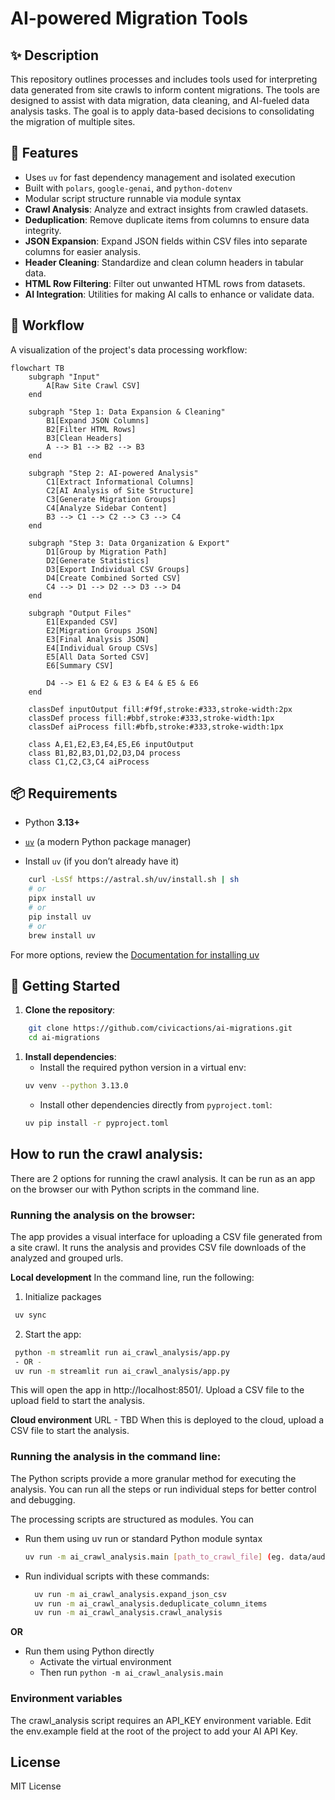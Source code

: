 # AI-powered Migration Tools

## ✨ Description
This repository outlines processes and includes tools used for interpreting data generated from site crawls to inform content migrations. The tools are designed to assist with data migration, data cleaning, and AI-fueled data analysis tasks. The goal is to apply data-based decisions to consolidating the migration of multiple sites.

## 🚀 Features
- Uses `uv` for fast dependency management and isolated execution
- Built with `polars`, `google-genai`, and `python-dotenv`
- Modular script structure runnable via module syntax
- **Crawl Analysis**: Analyze and extract insights from crawled datasets.
- **Deduplication**: Remove duplicate items from columns to ensure data integrity.
- **JSON Expansion**: Expand JSON fields within CSV files into separate columns for easier analysis.
- **Header Cleaning**: Standardize and clean column headers in tabular data.
- **HTML Row Filtering**: Filter out unwanted HTML rows from datasets.
- **AI Integration**: Utilities for making AI calls to enhance or validate data.

## 🔄 Workflow

A visualization of the project's data processing workflow:

```mermaid
flowchart TB
    subgraph "Input"
        A[Raw Site Crawl CSV]
    end

    subgraph "Step 1: Data Expansion & Cleaning"
        B1[Expand JSON Columns]
        B2[Filter HTML Rows]
        B3[Clean Headers]
        A --> B1 --> B2 --> B3
    end
    
    subgraph "Step 2: AI-powered Analysis"
        C1[Extract Informational Columns]
        C2[AI Analysis of Site Structure]
        C3[Generate Migration Groups]
        C4[Analyze Sidebar Content]
        B3 --> C1 --> C2 --> C3 --> C4
    end
    
    subgraph "Step 3: Data Organization & Export"
        D1[Group by Migration Path]
        D2[Generate Statistics]
        D3[Export Individual CSV Groups]
        D4[Create Combined Sorted CSV]
        C4 --> D1 --> D2 --> D3 --> D4
    end
    
    subgraph "Output Files"
        E1[Expanded CSV]
        E2[Migration Groups JSON]
        E3[Final Analysis JSON]
        E4[Individual Group CSVs]
        E5[All Data Sorted CSV]
        E6[Summary CSV]
        
        D4 --> E1 & E2 & E3 & E4 & E5 & E6
    end
    
    classDef inputOutput fill:#f9f,stroke:#333,stroke-width:2px
    classDef process fill:#bbf,stroke:#333,stroke-width:1px
    classDef aiProcess fill:#bfb,stroke:#333,stroke-width:1px
    
    class A,E1,E2,E3,E4,E5,E6 inputOutput
    class B1,B2,B3,D1,D2,D3,D4 process
    class C1,C2,C3,C4 aiProcess
```

## 📦 Requirements

- Python **3.13+**
- [`uv`](https://docs.astral.sh/uv/) (a modern Python package manager)

- Install `uv` (if you don’t already have it)
``` bash
    curl -LsSf https://astral.sh/uv/install.sh | sh
    # or
    pipx install uv
    # or
    pip install uv
    # or
    brew install uv
```

For more options, review the [Documentation for installing uv](https://docs.astral.sh/uv/getting-started/installation/)


## 🔧 Getting Started
1. **Clone the repository**:
```bash 
    git clone https://github.com/civicactions/ai-migrations.git
    cd ai-migrations
```

1. **Install dependencies**:
   - Install the required python version in a virtual env:
   ```bash
   uv venv --python 3.13.0
   ```
   - Install other dependencies directly from `pyproject.toml`:
   ```bash
   uv pip install -r pyproject.toml
   ```

## How to run the crawl analysis:
There are 2 options for running the crawl analysis. It can be run as an app on the browser our with Python scripts in the command line.

### Running the analysis on the browser:
The app provides a visual interface for uploading a CSV file generated from a site crawl. It runs the analysis and provides CSV file downloads of the analyzed and grouped urls.

**Local development**
In the command line, run the following:
1. Initialize packages
  ```bash
   uv sync
  ```
2. Start the app:
  ```bash
   python -m streamlit run ai_crawl_analysis/app.py
   - OR -
   uv run -m streamlit run ai_crawl_analysis/app.py
   ```
This will open the app in http://localhost:8501/.
Upload a CSV file to the upload field to start the analysis.

**Cloud environment**
URL - TBD
When this is deployed to the cloud, upload a CSV file to start the analysis.


### Running the analysis in the command line:
The Python scripts provide a more granular method for executing the analysis. You can run all the steps or run individual steps for better control and debugging.

The processing scripts are structured as modules. You can 
- Run them using uv run or standard Python module syntax
   ```bash
   uv run -m ai_crawl_analysis.main [path_to_crawl_file] (eg. data/audit-inputs/sample-seed-fund.csv)
   ```
- Run individual scripts with these commands:
   ```bash
     uv run -m ai_crawl_analysis.expand_json_csv
     uv run -m ai_crawl_analysis.deduplicate_column_items
     uv run -m ai_crawl_analysis.crawl_analysis
**OR**

- Run them using Python directly
  - Activate the virtual environment
  - Then run `python -m ai_crawl_analysis.main`


### Environment variables
The crawl_analysis script requires an API_KEY environment variable. Edit the env.example field at the root of the project to add your AI API Key.

## License

MIT License
